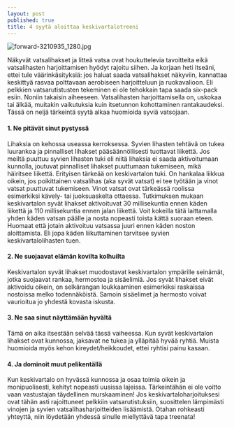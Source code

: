 ```yaml
---
layout: post
published: true
title: 4 syytä aloittaa keskivartalotreeni
---
```


![forward-3210935_1280.jpg]({{site.baseurl}}/media/forward-3210935_1280.jpg)


Näkyvät vatsalihakset ja litteä vatsa ovat houkuttelevia tavoitteita eikä vatsalihasten harjoittamisen hyödyt rajoitu siihen.
Ja korjaan heti itseäni, ettei tule väärinkäsityksiä: jos haluat saada vatsalihakset näkyviin, kannattaa keskittyä rasvaa 
polttavaan aerobiseen harjoitteluun ja ruokavalioon. Eli pelkkien vatsarutistusten tekeminen ei ole tehokkain tapa saada 
six-pack esiin.
Noniin takaisin aiheeseen. Vatsalihasten harjoittamisella on, uskokaa tai älkää, muitakin vaikutuksia kuin itsetunnon 
kohottaminen rantakaudeksi. Tässä on neljä tärkeintä syytä alkaa huomioida syviä vatsojaan.

#### 1. Ne pitävät sinut pystyssä

Lihaksia on kehossa useassa kerroksessa. Syvien lihasten tehtävä on tukea luurankoa ja pinnalliset lihakset pääsäännöllisesti
tuottavat liikettä. Jos meiltä puuttuu syvien lihasten tuki eli niitä lihaksia ei saada aktivoitumaan kunnolla, joutuvat pinnalliset 
lihakset puuttumaan tukemiseen, mikä häiritsee liikettä. Erityisen tärkeää on keskivartalon tuki.
On hankalaa liikkua oikein, jos poikittainen vatsalihas (aka syvät vatsat) ei tee työtään ja vinot vatsat puuttuvat
tukemiseen. Vinot vatsat ovat tärkeässä roolissa esimerkiksi kävely- tai juoksuaskelta ottaessa.
Tutkimuksen mukaan keskivartalon syvät lihakset aktivoituvat 30 millisekuntia ennen käden liikettä ja 110 millisekuntia ennen 
jalan liikettä. Voit kokeilla tätä laittamalla yhden käden vatsan päälle ja nosta nopeasti toista kättä suoraan eteen. Huomaat 
että jotain aktivoituu vatsassa juuri ennen käden noston aloittamista. Eli jopa käden liikuttaminen tarvitsee syvien 
keskivartalolihasten tuen.

#### 2. Ne suojaavat elämän kovilta kolhuilta

Keskivartalon syvät lihakset muodostavat keskivartalon ympärille seinämät, jotka suojaavat rankaa, hermostoa ja sisäelimiä. 
Jos syvät lihakset eivät aktivoidu oikein, on selkärangan loukkaaminen esimerkiksi raskaissa nostoissa melko todennäköistä. 
Samoin sisäelimet ja hermosto voivat vaurioitua jo yhdestä kovasta iskusta.

#### 3. Ne saa sinut näyttämään hyvältä

Tämä on aika itsestään selvää tässä vaiheessa. Kun syvät keskivartalon lihakset ovat kunnossa, jaksavat ne tukea ja ylläpitää 
hyvää ryhtiä. Muista huomioida myös kehon kireydet/heikkoudet, ettei ryhtisi painu kasaan.

#### 4. Ja dominoit muut pelikentällä

Kun keskivartalo on hyvässä kunnossa ja osaa toimia oikein ja monipuolisesti, kehityt nopeasti uusissa lajeissa. Tärkeintähän
ei ole voitto vaan vastustajan täydellinen murskaaminen!
Jos keskivartaloharjoituksesi ovat tähän asti rajoittuneet pelkkiin vatsarutistuksiin, suosittelen lämpimästi vinojen ja syvien vatsalihasharjoitteiden lisäämistä. Otahan rohkeasti yhteyttä, niin löydetään yhdessä sinulle miellyttävä tapa treenata!
